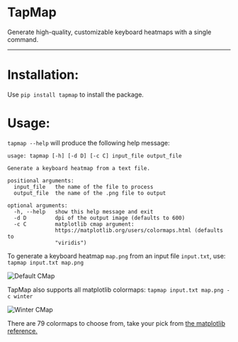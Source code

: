 TapMap
===================
Generate high-quality, customizable keyboard heatmaps with a single command.
- - - - 

# Installation: #
Use `pip install tapmap` to install the package.

# Usage: #
`tapmap --help` will produce the following help message:
```
usage: tapmap [-h] [-d D] [-c C] input_file output_file

Generate a keyboard heatmap from a text file.

positional arguments:
  input_file   the name of the file to process
  output_file  the name of the .png file to output

optional arguments:
  -h, --help   show this help message and exit
  -d D         dpi of the output image (defaults to 600)
  -c C         matplotlib cmap argument:
               https://matplotlib.org/users/colormaps.html (defaults to
               "viridis")
```
To generate a keyboard heatmap `map.png` from an input file `input.txt`, use: `tapmap input.txt map.png` <br/>


![Default CMap](https://i.imgur.com/VfxQECB.png)

TapMap also supports all matplotlib colormaps: `tapmap input.txt map.png -c winter`

![Winter CMap](https://i.imgur.com/PcIljzp.png)

There are 79 colormaps to choose from, take your pick from [the matplotlib reference.](https://matplotlib.org/users/colormaps.html)

